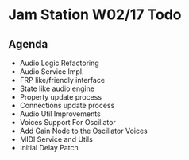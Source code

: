 # Jam Station W02/17 Todo

## Agenda
- Audio Logic Refactoring
 - Audio Service Impl.
  - FRP like/friendly interface
  - State like audio engine
  - Property update process
  - Connections update process
 - Audio Util Improvements
  - Voices Support For Oscillator
  - Add Gain Node to the Oscillator Voices
 - MIDI Service and Utils
 - Initial Delay Patch
